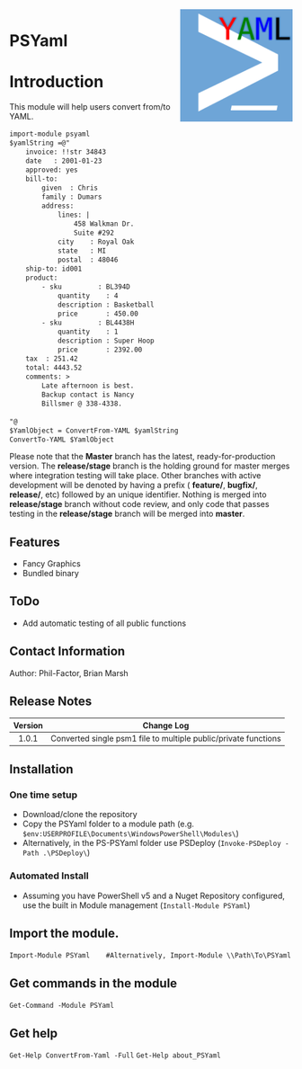 <img src=".\Media\YAML_PS.png" height="200" align="right" />

# PSYaml

# Introduction
This module will help users convert from/to YAML. 

``` Language-PowerShell
import-module psyaml
$yamlString =@"
    invoice: !!str 34843
    date   : 2001-01-23
    approved: yes
    bill-to: 
        given  : Chris
        family : Dumars
        address:
            lines: |
                458 Walkman Dr.
                Suite #292
            city    : Royal Oak
            state   : MI
            postal  : 48046
    ship-to: id001
    product:
        - sku         : BL394D
            quantity    : 4
            description : Basketball
            price       : 450.00
        - sku         : BL4438H
            quantity    : 1
            description : Super Hoop
            price       : 2392.00
    tax  : 251.42
    total: 4443.52
    comments: >
        Late afternoon is best.
        Backup contact is Nancy
        Billsmer @ 338-4338.

"@
$YamlObject = ConvertFrom-YAML $yamlString
ConvertTo-YAML $YamlObject
```

Please note that the **Master** branch has the latest, ready-for-production version. The **release/stage** branch is the holding ground for master merges where integration testing will take place. Other branches with active development will be denoted by having a prefix ( **feature/**, **bugfix/**, **release/**, etc) followed by an unique identifier. Nothing is merged into **release/stage** branch without code review, and only code that passes testing in the **release/stage** branch will be merged into **master**.

## Features
* Fancy Graphics
* Bundled binary 

## ToDo
* Add automatic testing of all public functions

## Contact Information
Author: Phil-Factor, Brian Marsh

## Release Notes
|  Version  | Change Log                                                        |
| :-------: | ----------------------------------------------------------------- |
|  1.0.1    | Converted single psm1 file to multiple public/private functions   |

## Installation
### One time setup
* Download/clone the repository
* Copy the PSYaml folder to a module path (e.g. `$env:USERPROFILE\Documents\WindowsPowerShell\Modules\`)
* Alternatively, in the PS-PSYaml folder use PSDeploy (`Invoke-PSDeploy -Path .\PSDeploy\`)

### Automated Install
* Assuming you have PowerShell v5 and a Nuget Repository configured, use the built in Module management (`Install-Module PSYaml`)

## Import the module.
`Import-Module PSYaml    #Alternatively, Import-Module \\Path\To\PSYaml`

## Get commands in the module
`Get-Command -Module PSYaml`

## Get help
`Get-Help ConvertFrom-Yaml -Full`
`Get-Help about_PSYaml`


